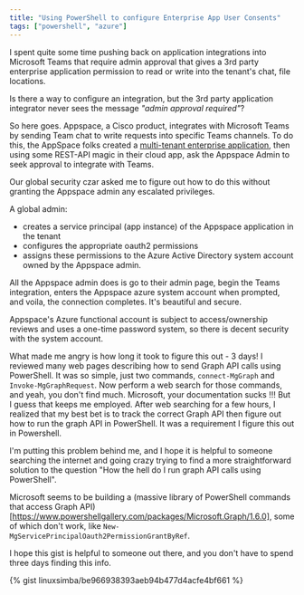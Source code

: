 ```yaml
---
title: "Using PowerShell to configure Enterprise App User Consents"
tags: ["powershell", "azure"]
---
```


I spent quite some time pushing back on application integrations into Microsoft Teams that require admin approval that gives a 3rd party enterprise application
permission to read or write into the tenant's chat, file locations. 

Is there a way to configure an integration, but the 3rd party application integrator never sees the message _"admin approval required"_?

So here goes. Appspace, a Cisco product, integrates with Microsoft Teams by sending Team chat to write requests into specific Teams channels.  To do this, the AppSpace folks
created a [multi-tenant enterprise application](https://www.youtube.com/watch?v=B416AxHoMJ4), then using some REST-API magic in their cloud app, ask the Appspace Admin to seek approval to integrate with Teams. 

Our global security czar asked me to figure out how to do this without granting the Appspace admin any escalated privileges.

A global admin:
* creates a service principal (app instance) of the Appspace application in the tenant
* configures the appropriate oauth2 permissions
* assigns these permissions to the Azure Active Directory system account owned by the Appspace admin. 

All the Appspace admin does is go to their admin page, begin the Teams integration, enters the Appspace azure system account when prompted, and voila, the connection completes. It's beautiful and secure. 

Appspace's Azure functional account is subject to access/ownership reviews and uses a one-time password system, so there is decent security with the system account.

What made me angry is how long it took to figure this out - 3 days! I reviewed many web pages describing how to send Graph API calls using PowerShell.  It was so simple, just two commands, `connect-MgGraph` and `Invoke-MgGraphRequest`. Now perform a web search for those commands, and yeah, you don't find much. Microsoft, your documentation sucks !!! But I guess that keeps me employed.  After web searching for a few hours, I realized that my best bet is to track the correct Graph API then figure out how to run the graph API in PowerShell. It was a requirement I figure this out in Powershell.  

I'm putting this problem behind me, and I hope it is helpful to someone searching the internet and going crazy trying to find a more straightforward solution to the question "How the hell do I run graph API calls using PowerShell".  

Microsoft seems to be building a (massive library of PowerShell commands that access Graph API)[https://www.powershellgallery.com/packages/Microsoft.Graph/1.6.0], some of which don't work, like `New-MgServicePrincipalOauth2PermissionGrantByRef`. 

I hope this gist is helpful to someone out there, and you don't have to spend three days finding this info. 

{% gist linuxsimba/be966938393aeb94b477d4acfe4bf661 %}




